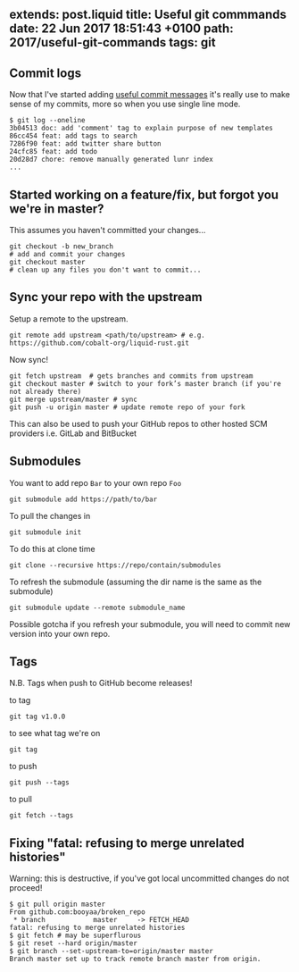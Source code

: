 extends: post.liquid
title: Useful git commmands
date: 22 Jun 2017 18:51:43 +0100
path: 2017/useful-git-commands
tags: git
---

## Commit logs

Now that I've started adding [useful commit messages](/2017/useful-commit-messages.md)
it's really use to make sense of my commits, more so when you use single line 
mode.


```shell
$ git log --oneline
3b04513 doc: add 'comment' tag to explain purpose of new templates
86cc454 feat: add tags to search
7286f90 feat: add twitter share button
24cfc85 feat: add todo
20d28d7 chore: remove manually generated lunr index
...
```

## Started working on a feature/fix, but forgot you we're in master?

This assumes you haven't committed your changes...

```shell
git checkout -b new_branch
# add and commit your changes
git checkout master
# clean up any files you don't want to commit...
```

## Sync your repo with the upstream

Setup a remote to the upstream.

```shell
git remote add upstream <path/to/upstream> # e.g. https://github.com/cobalt-org/liquid-rust.git
```

Now sync!

```shell
git fetch upstream  # gets branches and commits from upstream
git checkout master # switch to your fork’s master branch (if you're not already there)
git merge upstream/master # sync
git push -u origin master # update remote repo of your fork
```

This can also be used to push your GitHub repos to other hosted SCM providers 
i.e. GitLab and BitBucket

## Submodules

You want to add repo `Bar` to your own repo `Foo`

`git submodule add https://path/to/bar`

To pull the changes in

`git submodule init`

To do this at clone time

`git clone --recursive https://repo/contain/submodules`

To refresh the submodule (assuming the dir name is the same as the submodule)

 `git submodule update --remote submodule_name`

Possible gotcha if you refresh your submodule, you will need to commit new
version into your own repo.

## Tags

N.B. Tags when push to GitHub become releases!

to tag

`git tag v1.0.0`

to see what tag we're on

`git tag`

to push

`git push --tags`

to pull

`git fetch --tags`

## Fixing "fatal: refusing to merge unrelated histories"

Warning: this is destructive, if you've got local uncommitted changes do not 
proceed!

```
$ git pull origin master
From github.com:booyaa/broken_repo
 * branch            master     -> FETCH_HEAD
fatal: refusing to merge unrelated histories
$ git fetch # may be superflurous
$ git reset --hard origin/master
$ git branch --set-upstream-to=origin/master master
Branch master set up to track remote branch master from origin.
```